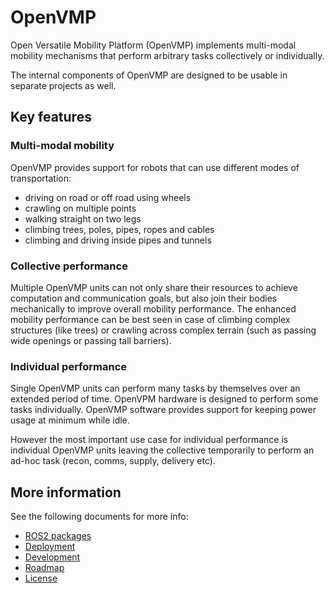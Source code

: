 # OpenVMP

Open Versatile Mobility Platform (OpenVMP) implements multi-modal mobility mechanisms that perform arbitrary tasks collectively or individually.

The internal components of OpenVMP are designed to be usable in separate projects as well.

## Key features

### Multi-modal mobility

OpenVMP provides support for robots that can use different modes of transportation:

- driving on road or off road using wheels
- crawling on multiple points
- walking straight on two legs
- climbing trees, poles, pipes, ropes and cables
- climbing and driving inside pipes and tunnels 

### Collective performance

Multiple OpenVMP units can not only share their resources to achieve computation
and communication goals, but also join their bodies mechanically to improve
overall mobility performance. The enhanced mobility performance can be best seen
in case of climbing complex structures (like trees) or crawling across complex
terrain (such as passing wide openings or passing tall barriers).

### Individual performance

Single OpenVMP units can perform many tasks by themselves over an extended 
period of time.
OpenVPM hardware is designed to perform some tasks individually.
OpenVMP software provides support for keeping power usage at minimum while idle.

However the most important use case for individual performance is individual
OpenVMP units leaving the collective temporarily to perform an ad-hoc task
(recon, comms, supply, delivery etc).

## More information

See the following documents for more info:

- [ROS2 packages](docs/ROS2_packages.md)
- [Deployment](docs/Deployment.md)
- [Development](docs/Development.md)
- [Roadmap](docs/Roadmap.md)
- [License](docs/License.md)
